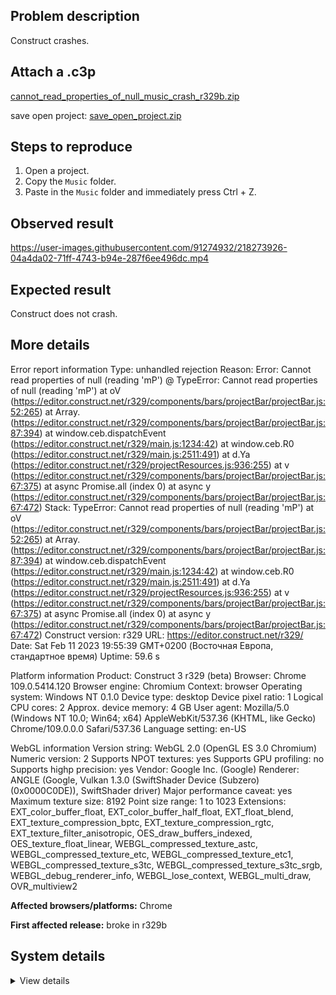 ## Problem description

Construct crashes.

## Attach a .c3p

[cannot_read_properties_of_null_music_crash_r329b.zip](https://github.com/WilsonPercival/WilsonPercival/files/10714359/cannot_read_properties_of_null_music_crash_r329b.zip)

save open project: [save_open_project.zip](https://github.com/WilsonPercival/WilsonPercival/files/10714360/save_open_project.zip)

## Steps to reproduce

1. Open a project.
2. Copy the `Music` folder.
3. Paste in the `Music` folder and immediately press Ctrl + Z.

## Observed result

https://user-images.githubusercontent.com/91274932/218273926-04a4da02-71ff-4743-b94e-287f6ee496dc.mp4

## Expected result

Construct does not crash.

## More details

Error report information
Type: unhandled rejection
Reason: Error: Cannot read properties of null (reading 'mP') @ TypeError: Cannot read properties of null (reading 'mP') at oV (https://editor.construct.net/r329/components/bars/projectBar/projectBar.js:52:265) at Array. (https://editor.construct.net/r329/components/bars/projectBar/projectBar.js:87:394) at window.ceb.dispatchEvent (https://editor.construct.net/r329/main.js:1234:42) at window.ceb.R0 (https://editor.construct.net/r329/main.js:2511:491) at d.Ya (https://editor.construct.net/r329/projectResources.js:936:255) at v (https://editor.construct.net/r329/components/bars/projectBar/projectBar.js:67:375) at async Promise.all (index 0) at async y (https://editor.construct.net/r329/components/bars/projectBar/projectBar.js:67:472)
Stack: TypeError: Cannot read properties of null (reading 'mP') at oV (https://editor.construct.net/r329/components/bars/projectBar/projectBar.js:52:265) at Array. (https://editor.construct.net/r329/components/bars/projectBar/projectBar.js:87:394) at window.ceb.dispatchEvent (https://editor.construct.net/r329/main.js:1234:42) at window.ceb.R0 (https://editor.construct.net/r329/main.js:2511:491) at d.Ya (https://editor.construct.net/r329/projectResources.js:936:255) at v (https://editor.construct.net/r329/components/bars/projectBar/projectBar.js:67:375) at async Promise.all (index 0) at async y (https://editor.construct.net/r329/components/bars/projectBar/projectBar.js:67:472)
Construct version: r329
URL: https://editor.construct.net/r329/
Date: Sat Feb 11 2023 19:55:39 GMT+0200 (Восточная Европа, стандартное время)
Uptime: 59.6 s

Platform information
Product: Construct 3 r329 (beta)
Browser: Chrome 109.0.5414.120
Browser engine: Chromium
Context: browser
Operating system: Windows NT 0.1.0
Device type: desktop
Device pixel ratio: 1
Logical CPU cores: 2
Approx. device memory: 4 GB
User agent: Mozilla/5.0 (Windows NT 10.0; Win64; x64) AppleWebKit/537.36 (KHTML, like Gecko) Chrome/109.0.0.0 Safari/537.36
Language setting: en-US

WebGL information
Version string: WebGL 2.0 (OpenGL ES 3.0 Chromium)
Numeric version: 2
Supports NPOT textures: yes
Supports GPU profiling: no
Supports highp precision: yes
Vendor: Google Inc. (Google)
Renderer: ANGLE (Google, Vulkan 1.3.0 (SwiftShader Device (Subzero) (0x0000C0DE)), SwiftShader driver)
Major performance caveat: yes
Maximum texture size: 8192
Point size range: 1 to 1023
Extensions: EXT_color_buffer_float, EXT_color_buffer_half_float, EXT_float_blend, EXT_texture_compression_bptc, EXT_texture_compression_rgtc, EXT_texture_filter_anisotropic, OES_draw_buffers_indexed, OES_texture_float_linear, WEBGL_compressed_texture_astc, WEBGL_compressed_texture_etc, WEBGL_compressed_texture_etc1, WEBGL_compressed_texture_s3tc, WEBGL_compressed_texture_s3tc_srgb, WEBGL_debug_renderer_info, WEBGL_lose_context, WEBGL_multi_draw, OVR_multiview2

**Affected browsers/platforms:** Chrome

**First affected release:** broke in r329b

## System details

<details><summary>View details</summary>

Platform information
Product: Construct 3 r329 (beta)
Browser: Chrome 109.0.5414.120
Browser engine: Chromium
Context: browser
Operating system: Windows NT 0.1.0
Device type: desktop
Device pixel ratio: 1
Logical CPU cores: 2
Approx. device memory: 4 GB
User agent: Mozilla/5.0 (Windows NT 10.0; Win64; x64) AppleWebKit/537.36 (KHTML, like Gecko) Chrome/109.0.0.0 Safari/537.36
Language setting: en-US

Local storage
Storage quota (approx): 59 gb
Storage usage (approx): 167 mb (0.3%)
Persistant storage: No

Browser support notes
This list contains missing features that are not required, but could improve performance or user experience if supported.

UI effects are disabled in settings.
WebGL indicates a major performance caveat. It is probably using software rendering.
WebGL information
Version string: WebGL 2.0 (OpenGL ES 3.0 Chromium)
Numeric version: 2
Supports NPOT textures: yes
Supports GPU profiling: no
Supports highp precision: yes
Vendor: Google Inc. (Google)
Renderer: ANGLE (Google, Vulkan 1.3.0 (SwiftShader Device (Subzero) (0x0000C0DE)), SwiftShader driver)
Major performance caveat: yes
Maximum texture size: 8192
Point size range: 1 to 1023
Extensions:

EXT_color_buffer_float
EXT_color_buffer_half_float
EXT_float_blend
EXT_texture_compression_bptc
EXT_texture_compression_rgtc
EXT_texture_filter_anisotropic
OES_draw_buffers_indexed
OES_texture_float_linear
WEBGL_compressed_texture_astc
WEBGL_compressed_texture_etc
WEBGL_compressed_texture_etc1
WEBGL_compressed_texture_s3tc
WEBGL_compressed_texture_s3tc_srgb
WEBGL_debug_renderer_info
WEBGL_lose_context
WEBGL_multi_draw
OVR_multiview2
Audio information
System sample rate: 48000 Hz
Output channels: 2
Output interpretation: speakers
Supported decode formats:

WebM Opus (audio/webm; codecs=opus)
Ogg Opus (audio/ogg; codecs=opus)
WebM Vorbis (audio/webm; codecs=vorbis)
Ogg Vorbis (audio/ogg; codecs=vorbis)
MPEG-4 AAC (audio/mp4; codecs=mp4a.40.5)
MP3 (audio/mpeg)
FLAC (audio/flac)
PCM WAV (audio/wav; codecs=1)
Supported encode formats:

WebM Opus (audio/webm; codecs=opus)
Video information
Supported decode formats:

WebM AV1 (video/webm; codecs=av01.0.00M.08)
MP4 AV1 (video/mp4; codecs=av01.0.00M.08)
WebM VP9 (video/webm; codecs=vp9)
WebM VP8 (video/webm; codecs=vp8)
Ogg Theora (video/ogg; codecs=theora)
H.264 (video/mp4; codecs=avc1.42E01E)
Supported encode formats:

WebM VP9 (video/webm; codecs=vp9)
WebM VP8 (video/webm; codecs=vp8)

</details>
